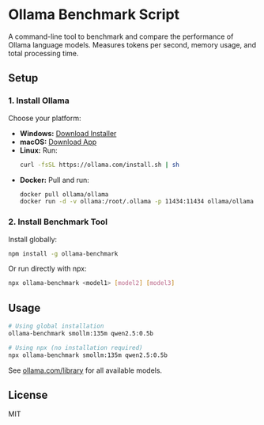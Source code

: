 # Ollama Benchmark Script

A command-line tool to benchmark and compare the performance of Ollama language models. Measures tokens per second, memory usage, and total processing time.

## Setup

### 1. Install Ollama

Choose your platform:

- **Windows:** [Download Installer](https://ollama.com/download/OllamaSetup.exe)
- **macOS:** [Download App](https://ollama.com/download/Ollama-darwin.zip)
- **Linux:** Run:
  ```bash
  curl -fsSL https://ollama.com/install.sh | sh
  ```
- **Docker:** Pull and run:
  ```bash
  docker pull ollama/ollama
  docker run -d -v ollama:/root/.ollama -p 11434:11434 ollama/ollama
  ```

### 2. Install Benchmark Tool

Install globally:
```bash
npm install -g ollama-benchmark
```

Or run directly with npx:
```bash
npx ollama-benchmark <model1> [model2] [model3]
```

## Usage

```bash
# Using global installation
ollama-benchmark smollm:135m qwen2.5:0.5b

# Using npx (no installation required)
npx ollama-benchmark smollm:135m qwen2.5:0.5b
```


See [ollama.com/library](https://ollama.com/library) for all available models.

## License

MIT